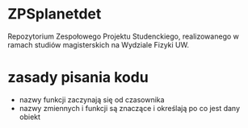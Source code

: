 # ZPSplanetdet
Repozytorium Zespołowego Projektu Studenckiego, realizowanego w ramach studiów magisterskich na Wydziale Fizyki UW. 

# zasady pisania kodu
- nazwy funkcji zaczynają się od czasownika
- nazwy zmiennych i funkcji są znaczące i określają po co jest dany obiekt
